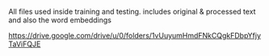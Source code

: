 All files used inside training and testing.
includes original & processed text and also the word embeddings

https://drive.google.com/drive/u/0/folders/1vUuyumHmdFNkCQgkFDbpYfjyTaViFQJE
